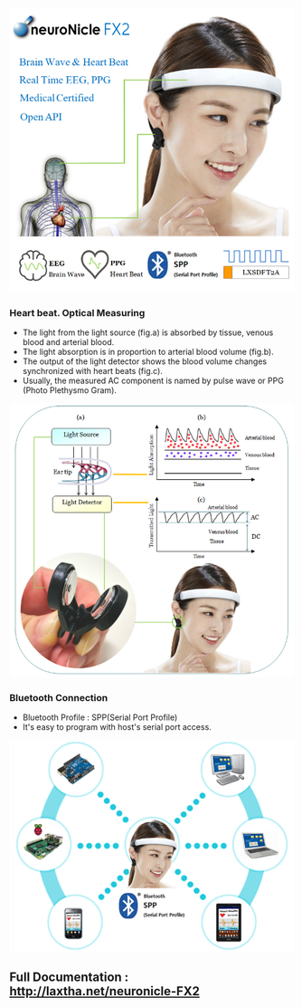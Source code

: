 ![neuroNicle FX2](images/VISD-71_Featured_neuronicle-FX2_780x780.png)


### Heart beat. Optical Measuring
- The light from the light source (fig.a) is absorbed by tissue, venous blood and arterial blood.
- The light absorption is in proportion to arterial blood volume (fig.b).
- The output of the light detector shows the blood volume changes synchronized with heart beats (fig.c).
- Usually, the measured AC component is named by pulse wave or PPG (Photo Plethysmo Gram).

![Heart Beat. neuroNicle FX2](images/VISD-80_Optic_Measure_EarTip_Blood_Volume_neuroNicle-FX2_780x750.png)


### Bluetooth Connection
- Bluetooth Profile : SPP(Serial Port Profile)
- It's easy to program with host's serial port access. 

![neuroNicle FX2 Bluetooth](images/VISD-78_bluetooth_neuroNicle_780x580.png)


## Full Documentation : http://laxtha.net/neuronicle-FX2

